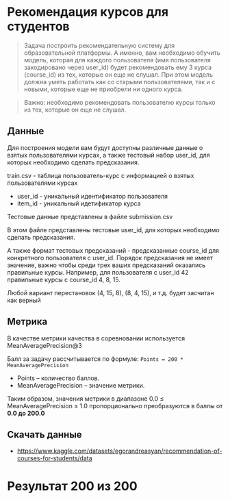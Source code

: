 # Рекомендация курсов для студентов

> Задача построить рекомендательную систему для образовательной платформы. А именно, вам необходимо обучить модель, которая для каждого пользователя (имя пользователя закодировано через user_id) будет рекомендовать ему 3 курса (course_id) из тех, которые он еще не слушал. При этом модель должна уметь работать как со старыми пользователями, так и с новыми, которые еще не приобрели ни одного курса.

> Важно: необходимо рекомендовать пользователю курсы только из тех, которые он еще не слушал.

## Данные

Для построения модели вам будут доступны различные данные о взятых пользователями курсах, а также тестовый набор user_id, для которых необходимо сделать предсказания.

train.csv - таблица пользователь-курс с информацией о взятых пользователями курсах

- user_id - уникальный идентификатор пользователя
- item_id - уникальный идетификатор курса

Тестовые данные представлены в файле submission.csv

В этом файле представлены тестовые user_id, для которых необходимо сделать предсказания.

А также формат тестовых предсказаний - предсказанные course_id для конкретного пользователя с user_id. Порядок предсказания не имеет значение, важно чтобы среди трех ваших предсказаний оказались правильные курсы. Например, для пользователя с user_id 42 правильные курсы c course_id 4, 8, 15.

Любой вариант перестановок (4, 15, 8), (8, 4, 15), и т.д. будет засчитан как верный

## Метрика

В качестве метрики качества в соревновании используется MeanAveragePrecision@3

Балл за задачу рассчитывается по формуле: ```Points = 200 * MeanAveragePrecision```

- Points – количество баллов.
- MeanAveragePrecision – значение метрики.

Таким образом, значения метрики в диапазоне 0.0 ≤  MeanAveragePrecision ≤ 1.0 пропорционально преобразуются в баллы от **0.0 до 200.0**

## Скачать данные

- https://www.kaggle.com/datasets/egorandreasyan/recommendation-of-courses-for-students/data

# Результат 200 из 200
